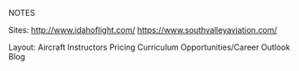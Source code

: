 NOTES

Sites:
http://www.idahoflight.com/
https://www.southvalleyaviation.com/

Layout:
Aircraft
Instructors
Pricing
Curriculum
Opportunities/Career Outlook
Blog

